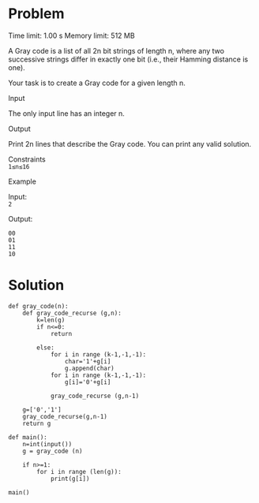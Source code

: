 # Problem

Time limit: 1.00 s Memory limit: 512 MB

A Gray code is a list of all 2n bit strings of length n, where any two successive strings differ in exactly one bit (i.e., their Hamming distance is one).

Your task is to create a Gray code for a given length n.

Input

The only input line has an integer n.

Output

Print 2n lines that describe the Gray code. You can print any valid solution.

Constraints<br>
`1≤n≤16`

Example

Input:<br>
`2`

Output:<br>
```
00
01
11
10
```

# Solution
```
def gray_code(n):
    def gray_code_recurse (g,n):
        k=len(g)
        if n<=0:
            return

        else:
            for i in range (k-1,-1,-1):
                char='1'+g[i]
                g.append(char)
            for i in range (k-1,-1,-1):
                g[i]='0'+g[i]

            gray_code_recurse (g,n-1)

    g=['0','1']
    gray_code_recurse(g,n-1)
    return g

def main():
    n=int(input())
    g = gray_code (n)

    if n>=1:
        for i in range (len(g)):
            print(g[i])

main()
```
